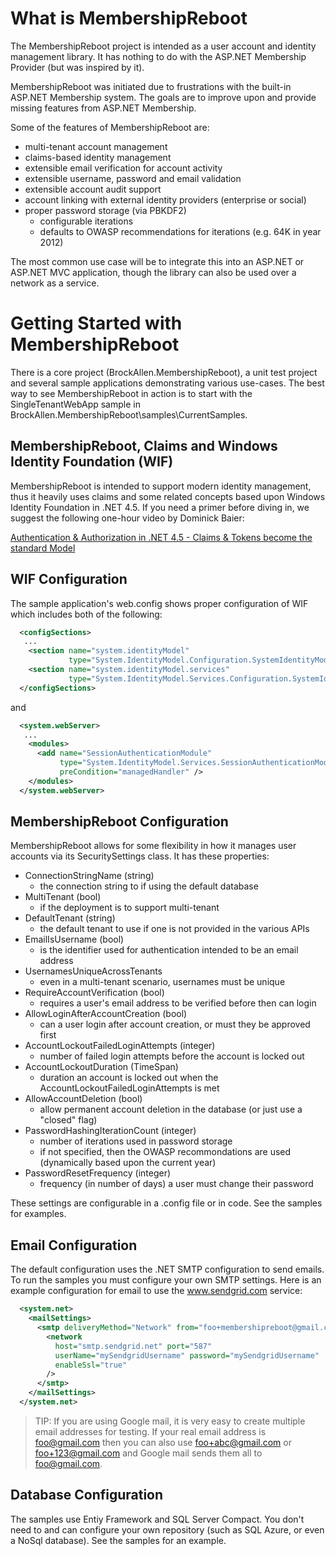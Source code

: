 # What is MembershipReboot

The MembershipReboot project is intended as a user account and identity management library. It has nothing to do with the ASP.NET Membership Provider (but was inspired by it).

MembershipReboot was initiated due to frustrations with the built-in ASP.NET Membership system. The goals are to improve upon and provide missing features from ASP.NET Membership.

Some of the features of MembershipReboot are:

* multi-tenant account management
* claims-based identity management
* extensible email verification for account activity
* extensible username, password and email validation
* extensible account audit support
* account linking with external identity providers (enterprise or social)
* proper password storage (via PBKDF2)
	* configurable iterations
	* defaults to OWASP recommendations for iterations (e.g. 64K in year 2012)

The most common use case will be to integrate this into an ASP.NET or ASP.NET MVC application, though the library can also be used over a network as a service.

# Getting Started with MembershipReboot

There is a core project (BrockAllen.MembershipReboot), a unit test project and several sample applications demonstrating various use-cases. The best way to see MembershipReboot in action is to start with the SingleTenantWebApp sample in BrockAllen.MembershipReboot\samples\CurrentSamples.

## MembershipReboot, Claims and Windows Identity Foundation (WIF)

MembershipReboot is intended to support modern identity management, thus it heavily uses claims and some related concepts based upon Windows Identity Foundation in .NET 4.5. If you need a primer before diving in, we suggest the following one-hour video by Dominick Baier: 

[Authentication & Authorization in .NET 4.5 - Claims & Tokens become the standard Model](http://vimeo.com/43549130)

## WIF Configuration

The sample application's web.config shows proper configuration of WIF which includes both of the following:

```xml
  <configSections>
   ...
    <section name="system.identityModel"
             type="System.IdentityModel.Configuration.SystemIdentityModelSection, System.IdentityModel, Version=4.0.0.0, Culture=neutral, PublicKeyToken=B77A5C561934E089" />
    <section name="system.identityModel.services"
             type="System.IdentityModel.Services.Configuration.SystemIdentityModelServicesSection, System.IdentityModel.Services, Version=4.0.0.0, Culture=neutral, PublicKeyToken=B77A5C561934E089" />
  </configSections>
```
and

```xml
  <system.webServer>
   ...
    <modules>
      <add name="SessionAuthenticationModule"
           type="System.IdentityModel.Services.SessionAuthenticationModule, System.IdentityModel.Services, Version=4.0.0.0, Culture=neutral, PublicKeyToken=b77a5c561934e089"
           preCondition="managedHandler" />
    </modules>
  </system.webServer>
```

## MembershipReboot Configuration

MembershipReboot allows for some flexibility in how it manages user accounts via its SecuritySettings class. It has these properties:

* ConnectionStringName (string)
	* the connection string to if using the default database
* MultiTenant (bool)
	* if the deployment is to support multi-tenant
* DefaultTenant (string)
	* the default tenant to use if one is not provided in the various APIs
* EmailIsUsername (bool)
	* is the identifier used for authentication intended to be an email address
* UsernamesUniqueAcrossTenants
	* even in a multi-tenant scenario, usernames must be unique
* RequireAccountVerification (bool)
	* requires a user's email address to be verified before then can login
* AllowLoginAfterAccountCreation (bool)
	* can a user login after account creation, or must they be approved first
* AccountLockoutFailedLoginAttempts (integer)
	* number of failed login attempts before the account is locked out
* AccountLockoutDuration (TimeSpan)
	* duration an account is locked out when the AccountLockoutFailedLoginAttempts is met
* AllowAccountDeletion (bool)
	* allow permanent account deletion in the database (or just use a "closed" flag)
* PasswordHashingIterationCount (integer)
	* number of iterations used in password storage
	* if not specified, then the OWASP recommondations are used (dynamically based upon the current year)
* PasswordResetFrequency (integer)
	* frequency (in number of days) a user must change their password

These settings are configurable in a .config file or in code. See the samples for examples.

## Email Configuration

The default configuration uses the .NET SMTP configuration to send emails. To run the samples you must configure your own SMTP settings. Here is an example configuration for email to use the www.sendgrid.com service:

```XML
  <system.net>
    <mailSettings>
      <smtp deliveryMethod="Network" from="foo+membershipreboot@gmail.com">
        <network 
          host="smtp.sendgrid.net" port="587" 
          userName="mySendgridUsername" password="mySendgridUsername"
          enableSsl="true"
        />
      </smtp>
    </mailSettings>
  </system.net>
```

> TIP: If you are using Google mail, it is very easy to create multiple email addresses for testing. If your real email address
>      is foo@gmail.com then you can also use foo+abc@gmail.com or foo+123@gmail.com and Google mail
>      sends them all to foo@gmail.com. 

## Database Configuration

The samples use Entiy Framework and SQL Server Compact. You don't need to and can configure your own repository (such as SQL Azure, or even a NoSql database). See the samples for an example.
